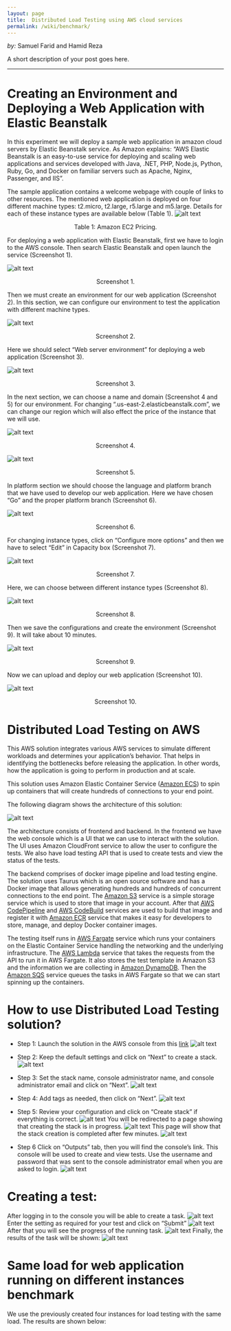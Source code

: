 ```yaml
---
layout: page
title:  Distributed Load Testing using AWS cloud services
permalink: /wiki/benchmark/
---
```


*by:* Samuel Farid and Hamid Reza


A short description of your post goes here.

---
# Creating an Environment and Deploying a Web Application with Elastic Beanstalk

In this experiment we will deploy a sample web application in amazon cloud servers by Elastic Beanstalk service. As Amazon explains: “AWS Elastic Beanstalk is an easy-to-use service for deploying and scaling web applications and services developed with Java, .NET, PHP, Node.js, Python, Ruby, Go, and Docker on familiar servers such as Apache, Nginx, Passenger, and IIS”.

The sample application contains a welcome webpage with couple of links to other resources. The mentioned web application is deployed on four different machine types: t2.micro, t2.large, r5.large and m5.large. Details for each of these instance types are available below (Table 1).
![alt text](table.PNG "Table 1: Amazon EC2 Pricing.")
<div align="center">Table 1: Amazon EC2 Pricing.</div>

For deploying a web application with Elastic Beanstalk, first we have to login to the AWS console. Then search Elastic Beanstalk and open launch the service (Screenshot 1).
 

![alt text](1.PNG "Screenshot 1")
<div align="center">Screenshot 1.</div>


Then we must create an environment for our web application (Screenshot 2). In this section, we can configure our environment to test the application with different machine types.
 
![alt text](2.PNG "Screenshot 2")
<div align="center">Screenshot 2.</div>

Here we should select “Web server environment” for deploying a web application (Screenshot 3).
 
![alt text](3.PNG "Screenshot 3")
<div align="center">Screenshot 3.</div>




In the next section, we can choose a name and domain (Screenshot 4 and 5) for our environment. For changing “.us-east-2.elasticbeanstalk.com”, we can change our region  which will also effect the price of the instance that we will use.
 
![alt text](4.PNG "Screenshot 4")
<div align="center">Screenshot 4.</div>
 
![alt text](5.PNG "Screenshot 5")
<div align="center">Screenshot 5.</div>



In platform section we should choose the language and platform branch that we have used to develop our web application. Here we have chosen “Go” and the proper platform branch (Screenshot 6).
 
![alt text](6.PNG "Screenshot 6")
<div align="center">Screenshot 6.</div>

For changing instance types, click on “Configure more options” and then we have to select “Edit” in Capacity box (Screenshot 7).
 
![alt text](7.PNG "Screenshot 7")
<div align="center">Screenshot 7.</div>


Here, we can choose between different instance types (Screenshot 8).
 
![alt text](8.PNG "Screenshot 8")
<div align="center">Screenshot 8.</div>

Then we save the configurations and create the environment (Screenshot 9). It will take about 10 minutes.
 
![alt text](9.PNG "Screenshot 9")
<div align="center">Screenshot 9.</div>

Now we can upload and deploy our web application (Screenshot 10).
 
![alt text](10.PNG "Screenshot 10")
<div align="center">Screenshot 10.</div>


# Distributed Load Testing on AWS

This AWS solution integrates various AWS services to simulate different workloads and determines your application’s behavior. That helps in identifying the bottlenecks before releasing the application. In other words, how the application is going to perform in production and at scale.

This solution uses Amazon Elastic Container Service ([Amazon ECS](https://aws.amazon.com/ecs/)) to spin up containers that will create hundreds of connections to your end point.

The following diagram shows the architecture of this solution:


![alt text](https://d1.awsstatic.com/Solutions/Solutions%20Category%20Template%20Draft/Solution%20Architecture%20Diagrams/distributed-load-testing-on-aws-architecture.f4325edc7552df2a3977d67c491b330819e52e9f.png "AWS Distributed Load Testing architecture")

The architecture consists of frontend and backend. In the frontend we have the web console which is a UI that we can use to interact with the solution. The UI uses Amazon CloudFront service to allow the user to configure the tests. We also have load testing API that is used to create tests and view the status of the tests. 

The backend comprises of docker image pipeline and load testing engine. The solution uses Taurus which is an open source software and has a Docker image that allows generating hundreds and hundreds of concurrent connections to the end point. The [Amazon S3](https://aws.amazon.com/s3/) service is a simple storage service which is used to store that image in your account. After that [AWS CodePipeline](https://aws.amazon.com/codepipeline/) and [AWS CodeBuild](https://aws.amazon.com/codebuild/) services are used to build that image and register it with [Amazon ECR](https://aws.amazon.com/ecr/) service that makes it easy for developers to store, manage, and deploy Docker container images.

The testing itself runs in [AWS Fargate]( https://aws.amazon.com/fargate/) service which runs your containers on the Elastic Container Service handling the networking and the underlying infrastructure. The [AWS Lambda]( https://aws.amazon.com/lambda/) service that takes the requests from the API to  run it in AWS Fargate. It also stores the test template in Amazon S3 and the information we are collecting in [Amazon DynamoDB](https://aws.amazon.com/dynamodb/). Then the [Amazon SQS]( https://aws.amazon.com/sqs/) service queues the tasks in AWS Fargate so that we can start spinning up the containers.  

# How to use Distributed Load Testing solution?
- Step 1: 
Launch the solution in the AWS console from this [link]( https://aws.amazon.com/solutions/distributed-load-testing-on-aws/”)
![alt text](website.png "AWS Distributed Load Testing website")

-	Step 2:
Keep the default settings and click on “Next” to create a stack.
![alt text](step1.png "Create stack")

-	 Step 3:
Set the stack name, console administrator name, and console administrator email and click on “Next”.
![alt text](step2.png "Stack details")
-	Step 4:
Add tags as needed, then click on “Next”.
![alt text](step3.png "Stack options")
-	Step 5:
Review your configuration and click on “Create stack” if everything is correct.
![alt text](step4.png "Stack review")
You will be redirected to a page showing that creating the stack is in progress.
![alt text](step5.png "Stack create in progress")
This page will show that the stack creation is completed after few minutes.
![alt text](step6.png "Stack create complete")


-	Step 6 
Click on “Outputs” tab, then you will find the console’s link. This console will be used to create and view tests. Use the username and password that was sent to the console administrator email when you are asked to login.
![alt text](step7.png "Outputs tab")

# Creating a test:
After logging in to the console you will be able to create a task.
![alt text](step9.png "Console interface")
Enter the setting as required for your test and click on “Submit”
![alt text](step10.png "Create a load test")
After that you will see the progress of the running task.
![alt text](step11.png "Running task")
Finally, the results of the task will be shown:
![alt text](step13.png "Running task")

# Same load for web application running on different instances benchmark
We use the previously created four instances for load testing with the same load. The results are shown below:

